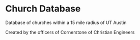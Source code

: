# Church Database
Database of churches within a 15 mile radius of UT Austin

Created by the officers of Cornerstone of Christian Engineers
